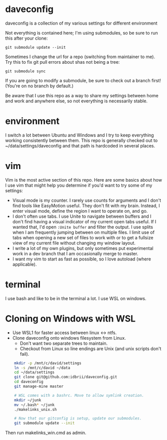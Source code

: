 daveconfig
==========

daveconfig is a collection of my various settings for different environment

Not everything is contained here; I'm using submodules, so be sure to run this after your clone:

    git submodule update --init


Sometimes I change the url for a repo (switching from maintainer to me). Try this to fix git pull errors about shas not being a tree:

    git submodule sync

If you are going to modify a submodule, be sure to check out a branch first! (You're on no branch by default.)


Be aware that I use this repo as a way to share my settings between home and work and anywhere else, so not everything is necessarily stable.


environment
===========

I switch a lot between Ubuntu and Windows and I try to keep everything working consistently between them. This repo is generally checked out to ~/data/settings/daveconfig and that path is hardcoded in several places.


vim
===

Vim is the most active section of this repo. Here are some basics about how I use vim that might help you determine if you'd want to try some of my settings:

- Visual mode is my counter. I rarely use counts for arguments and I don't find tools like EasyMotion useful. They don't fit with my brain. Instead, I enter visual mode, define the region I want to operate on, and go.
- I don't often use tabs. I use Unite to navigate between buffers and I don't find having a visual indicator of my current open tabs useful. If I wanted that, I'd open `:Unite buffer` and filter the output. I use splits when I am frequently jumping between on multiple files. I limit use of tabs when opening a new set of files to work with or to get a fullsize view of my current file without changing my window layout.
- I write a lot of my own plugins, but only sometimes put experimental work in a dev branch that I am occasionally merge to master.
- I want my vim to start as fast as possible, so I love autoload (where applicable).


terminal
========

I use bash and like to be in the terminal a lot. I use WSL on windows.


Cloning on Windows with WSL
===========================

* Use WSL1 for faster access between linux <-> ntfs.
* Clone daveconfig onto windows filesystem from Linux.
    * Don't want two separate trees to maintain.
    * Checkout from Linux so line endings are Unix (and unix scripts don't fail).

```bash
    mkdir -p /mnt/c/david/settings
    ln -s /mnt/c/david ~/data
    cd ~/data/settings
    git clone git@github.com:idbrii/daveconfig.git
    cd daveconfig
    git manage-mine master

    # WSL comes with a bashrc. Move to allow symlink creation.
    mkdir ~/junk
    mv ~/.bash* ~/junk
    ./makelinks_unix.sh 

    # Now that our gitconfig is setup, update our submodules.
    git submodule update --init
```

Then run makelinks_win.cmd as admin.

